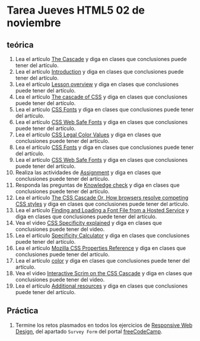 # Tarea Jueves HTML5 02 de noviembre

## teórica

1. Lea el artículo [The Cascade](https://www.theodinproject.com/lessons/foundations-the-cascade) y diga en clases que conclusiones puede tener del artículo.
2. Lea el artículo [Introduction](https://www.theodinproject.com/lessons/foundations-the-cascade#introduction) y diga en clases que conclusiones puede tener del artículo.
3. Lea el artículo [Lesson overview](https://www.theodinproject.com/lessons/foundations-the-cascade#lesson-overview) y diga en clases que conclusiones puede tener del artículo.
4. Lea el artículo [The cascade of CSS](https://www.theodinproject.com/lessons/foundations-the-cascade#the-cascade-of-css) y diga en clases que conclusiones puede tener del artículo.
5. Lea el artículo [CSS Fonts](https://www.w3schools.com/Css/css_font.asp) y diga en clases que conclusiones puede tener del artículo.
6. Lea el artículo [CSS Web Safe Fonts](https://www.w3schools.com/cssref/css_websafe_fonts.php) y diga en clases que conclusiones puede tener del artículo.
7. Lea el artículo [CSS Legal Color Values](https://www.w3schools.com/cssref/css_colors_legal.php) y diga en clases que conclusiones puede tener del artículo.
8. Lea el artículo [CSS Fonts](https://www.w3schools.com/Css/css_font.asp) y diga en clases que conclusiones puede tener del artículo.
9. Lea el artículo [CSS Web Safe Fonts](https://www.w3schools.com/cssref/css_websafe_fonts.php) y diga en clases que conclusiones puede tener del artículo.
10. Realiza las actividades de [Assignment](https://www.theodinproject.com/lessons/foundations-the-cascade#assignment) y diga en clases que conclusiones puede tener del artículo.
11. Responda las preguntas de [Knowledge check](https://www.theodinproject.com/lessons/foundations-the-cascade#knowledge-check) y diga en clases que conclusiones puede tener del artículo.
12. Lea el artículo [The CSS Cascade Or, How browsers resolve competing CSS styles](https://2019.wattenberger.com/blog/css-cascade) y diga en clases que conclusiones puede tener del artículo.
13. Lea el artículo [Finding and Loading a Font File from a Hosted Service](https://www.digitalocean.com/community/tutorials/how-to-load-and-use-custom-fonts-with-css#finding-and-loading-a-font-file-from-a-hosted-service) y diga en clases que conclusiones puede tener del artículo.
14. Vea el video [CSS Specificity explained](https://www.youtube.com/watch?v=c0kfcP_nD9E&ab_channel=KevinPowell) y diga en clases que conclusiones puede tener del video.
15. Lea el artículo [Specificity Calculator](https://specificity.keegan.st/) y diga en clases que conclusiones puede tener del artículo.
16. Lea el artículo [Mozilla CSS Properties Reference](https://developer.mozilla.org/en-US/docs/Web/CSS/Reference#index) y diga en clases que conclusiones puede tener del artículo.
17. Lea el artículo [color](https://developer.mozilla.org/en-US/docs/Web/CSS/color#formal_definition) y diga en clases que conclusiones puede tener del artículo.
18. Vea el video [Interactive Scrim on the CSS Cascade](https://scrimba.com/scrim/c9gwmnAR) y diga en clases que conclusiones puede tener del video.
19. Lea el artículo [Additional resources](https://www.theodinproject.com/lessons/foundations-the-cascade#additional-resources) y diga en clases que conclusiones puede tener del artículo.

## Práctica

1. Termine los retos plasmados en todos los ejercicios de [Responsive Web Design](https://www.freecodecamp.org/learn/2022/responsive-web-design/), del apartado `Survey Form` del portal [freeCodeCamp](https://www.freecodecamp.org/learn/).
